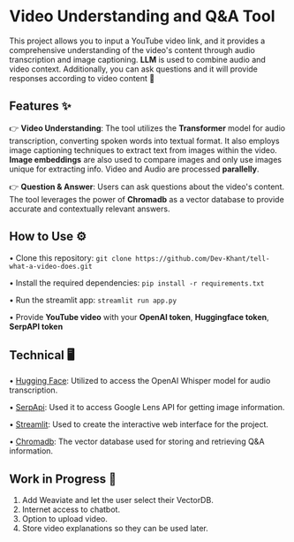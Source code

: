 # Video Understanding and Q&A Tool

This project allows you to input a YouTube video link, and it provides a comprehensive understanding of the video's content through audio transcription and image captioning. **LLM** is used to combine audio and video context. Additionally, you can ask questions and it will provide responses according to video content 🚀

## Features ✨

👉 **Video Understanding**: The tool utilizes the **Transformer** model for audio transcription, converting spoken words into textual format. It also employs image captioning techniques to extract text from images within the video. **Image embeddings** are also used to compare images and only use images unique for extracting info. Video and Audio are processed **parallelly**.

👉 **Question & Answer**: Users can ask questions about the video's content. The tool leverages the power of **Chromadb** as a vector database to provide accurate and contextually relevant answers.

## How to Use ⚙️

• Clone this repository: `git clone https://github.com/Dev-Khant/tell-what-a-video-does.git`

• Install the required dependencies: `pip install -r requirements.txt`

• Run the streamlit app: `streamlit run app.py`

• Provide **YouTube video** with your **OpenAI token**, **Huggingface token**, **SerpAPI token**

## Technical 🖥️

• [Hugging Face](https://huggingface.co/): Utilized to access the OpenAI Whisper model for audio transcription.

• [SerpApi](https://serpapi.com/): Used it to access Google Lens API for getting image information.

• [Streamlit](https://streamlit.io/): Used to create the interactive web interface for the project.

• [Chromadb](https://www.trychroma.com/): The vector database used for storing and retrieving Q&A information.

## Work in Progress 🚧

1. Add Weaviate and let the user select their VectorDB.
2. Internet access to chatbot.
3. Option to upload video.
4. Store video explanations so they can be used later.

